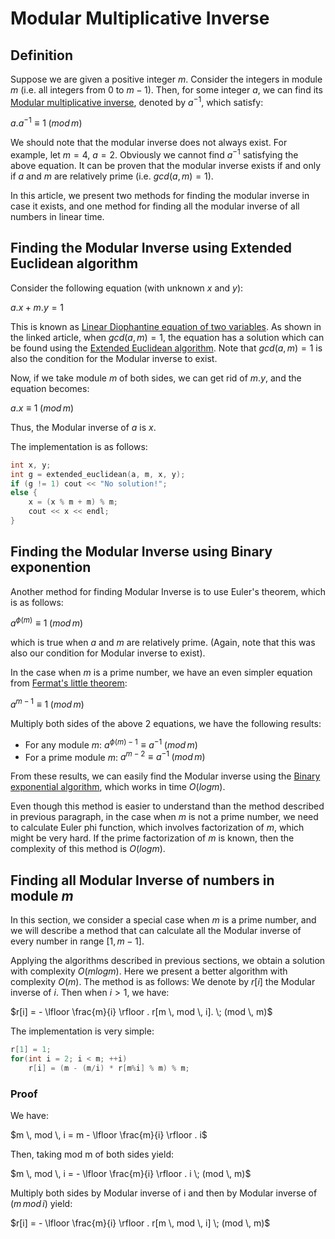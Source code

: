 <!--?title Module Inverse -->

# Modular Multiplicative Inverse

## Definition

Suppose we are given a positive integer $m$. Consider the integers in module $m$ (i.e. all integers from $0$ to $m-1$). Then, for some integer $a$, we can find its [Modular multiplicative inverse](http://en.wikipedia.org/wiki/Modular_multiplicative_inverse), denoted by $a ^ {-1}$, which satisfy:

$a . a^{-1} \equiv 1 \; (mod \, m)$

We should note that the modular inverse does not always exist. For example, let $m = 4$, $a = 2$. Obviously we cannot find $a^{-1}$ satisfying the above equation. It can be proven that the modular inverse exists if and only if $a$ and $m$ are relatively prime (i.e. $gcd(a, m) = 1$).

In this article, we present two methods for finding the modular inverse in case it exists, and one method for finding all the modular inverse of all numbers in linear time.

## Finding the Modular Inverse using Extended Euclidean algorithm

Consider the following equation (with unknown $x$ and $y$):

$a . x + m . y = 1$

This is known as [Linear Diophantine equation of two variables](./algebra/linear-diophantine-equation.html). As shown in the linked article, when $gcd(a, m) = 1$, the equation has a solution which can be found using the [Extended Euclidean algorithm](http://en.wikipedia.org/wiki/Extended_Euclidean_algorithm). Note that $gcd(a, m) = 1$ is also the condition for the Modular inverse to exist.

Now, if we take module $m$ of both sides, we can get rid of $m . y$, and the equation becomes:

$a . x \equiv 1 \; (mod \, m)$

Thus, the Modular inverse of $a$ is $x$.

The implementation is as follows:

```cpp
int x, y;
int g = extended_euclidean(a, m, x, y);
if (g != 1) cout << "No solution!";
else {
    x = (x % m + m) % m;
    cout << x << endl;
}
```

## Finding the Modular Inverse using Binary exponention

Another method for finding Modular Inverse is to use Euler's theorem, which is as follows:

$a ^ {\phi (m)} \equiv 1 \; (mod \, m)$

which is true when $a$ and $m$ are relatively prime. (Again, note that this was also our condition for Modular inverse to exist).

In the case when $m$ is a prime number, we have an even simpler equation from [Fermat's little theorem](http://en.wikipedia.org/wiki/Fermat's_little_theorem):

$a ^ {m - 1} \equiv 1 \; (mod \, m)$

Multiply both sides of the above 2 equations, we have the following results:

* For any module $m$: $a ^ {\phi (m) - 1} \equiv a ^{-1} \; (mod \, m)$
* For a prime module $m$: $a ^ {m - 2} \equiv a ^ {-1} \; (mod \, m)$

From these results, we can easily find the Modular inverse using the [Binary exponential algorithm](./basic/binary-exp.html), which works in time $O(log m)$.

Even though this method is easier to understand than the method described in previous paragraph, in the case when $m$ is not a prime number, we need to calculate Euler phi function, which involves factorization of $m$, which might be very hard. If the prime factorization of $m$ is known, then the complexity of this method is $O(log m)$.

## Finding all Modular Inverse of numbers in module $m$

In this section, we consider a special case when $m$ is a prime number, and we will describe a method that can calculate all the Modular inverse of every number in range $[1, m-1]$.

Applying the algorithms described in previous sections, we obtain a solution with complexity $O(m log m)$. Here we present a better algorithm with complexity $O(m)$. The method is as follows: We denote by $r[i]$ the Modular inverse of $i$. Then when $i > 1$, we have:

$r[i] = - \lfloor \frac{m}{i} \rfloor . r[m \, mod \, i]. \; (mod \, m)$

The implementation is very simple:

```cpp
r[1] = 1;
for(int i = 2; i < m; ++i)
    r[i] = (m - (m/i) * r[m%i] % m) % m;
```

### Proof

We have:

$m \, mod \, i = m -  \lfloor \frac{m}{i} \rfloor . i$

Then, taking mod m of both sides yield:

$m \, mod \, i = - \lfloor \frac{m}{i} \rfloor . i \; (mod \, m)$

Multiply both sides by Modular inverse of i and then by Modular inverse of $(m \, mod \, i)$ yield:

$r[i] = - \lfloor \frac{m}{i} \rfloor . r[m \, mod \, i] \; (mod \, m)$


